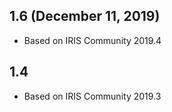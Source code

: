 ## 1.6 (December 11, 2019)
  - Based on IRIS Community 2019.4

## 1.4
  - Based on IRIS Community 2019.3